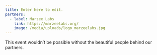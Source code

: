 ```yaml
---
title: Enter here to edit.
partners:
  - label: Marzee Labs
    link: https://marzeelabs.org/
    image: /media/uploads/logo_marzeelabs.jpg
---
```

This event wouldn’t be possible without the beautiful people behind our partners.
